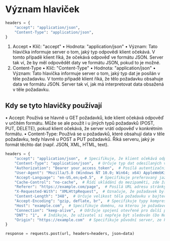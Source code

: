 # Význam hlaviček

```py
headers = {
    "accept": "application/json",
    "Content-Type": "application/json",
}
```

1.	Accept
	•	Klíč: "accept"
	•	Hodnota: "application/json"
	•	Význam: Tato hlavička informuje server o tom, jaký typ odpovědi klient očekává. V tomto případě klient říká, že očekává odpověď ve formátu JSON. Server tak ví, že by měl odpovědět daty ve formátu JSON, pokud to je možné.
2.	Content-Type
	•	Klíč: "Content-Type"
	•	Hodnota: "application/json"
	•	Význam: Tato hlavička informuje server o tom, jaký typ dat je posílán v těle požadavku. V tomto případě klient říká, že tělo požadavku obsahuje data ve formátu JSON. Server tak ví, jak má interpretovat data obsažená v těle požadavku.

## Kdy se tyto hlavičky používají

•	Accept: Používá se hlavně u GET požadavků, kde klient očekává odpověď v určitém formátu. Může se ale použít i u jiných typů požadavků (POST, PUT, DELETE), pokud klient očekává, že server vrátí odpověď v konkrétním formátu.
•	Content-Type: Používá se u požadavků, které obsahují data v těle požadavku, tedy hlavně u POST a PUT požadavků. Říká serveru, jaký je formát těchto dat (např. JSON, XML, HTML, text).


```py
headers = {
    "accept": "application/json",  # Specifikuje, že klient očekává odpověď ve formátu JSON.
    "Content-Type": "application/json",  # Určuje typ dat odesílaných v těle požadavku, v tomto případě JSON.
    "Authorization": "Bearer your_access_token",  # Posílá autentizační token pro ověření uživatele.
    "User-Agent": "Mozilla/5.0 (Windows NT 10.0; Win64; x64) AppleWebKit/537.36 (KHTML, like Gecko) Chrome/58.0.3029.110 Safari/537.36",  # Identifikuje klienta, který odesílá požadavek (zde konkrétní webový prohlížeč).
    "Accept-Language": "en-US,en;q=0.5",  # Specifikuje preferovaný jazyk odpovědi, zde angličtina (USA).
    "Cache-Control": "no-cache",  # Řídí ukládání do mezipaměti, zde žádá, aby nebyla použita mezipaměť.
    "Referer": "https://example.com/page",  # Posílá URL adresu stránky, ze které byl požadavek odeslán.
    "X-Requested-With": "XMLHttpRequest",  # Označuje, že požadavek byl odeslán pomocí AJAX (obvykle hodnotou XMLHttpRequest).
    "Content-Length": "348",  # Určuje velikost těla požadavku v bajtech.
    "Accept-Encoding": "gzip, deflate, br",  # Specifikuje typy kompresních algoritmů, které klient akceptuje.
    "Host": "example.com",  # Specifikuje doménu, na kterou je požadavek směrován.
    "Connection": "keep-alive",  # Udržuje spojení otevřené pro další požadavky.
    "DNT": "1",  # Indikuje, že uživatel si nepřeje být sledován (Do Not Track).
    "Origin": "https://example.com"  # Specifikuje původní server, ze kterého požadavek pochází.
}
```

```py
response = requests.post(url, headers=headers, json=data)
```